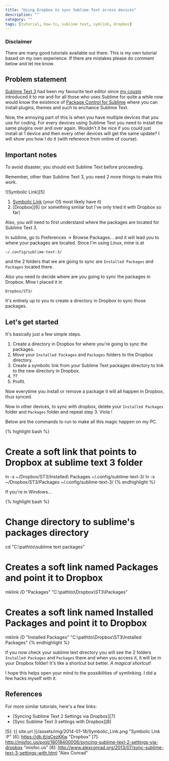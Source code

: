 ```yaml
---
title: "Using Dropbox to sync Sublime Text across devices"
description: ""
category: ""
tags: [tutorial, how-to, sublime text, symlink, dropbox]
---
```


### Disclaimer

There are many good tutorials available out there. This is my own tutorial based on my own experience. If there are mistakes please do comment below and let me know.

## Problem statement

[Sublime Text 3][1] had been my favourite text editor since [my cousin][2] introduced it to me and for all those who uses Sublime for quite a while now would know the existence of [Package Control for Sublime][3] where you can install plugins, themes and such to enchance Sublime Text.

Now, the annoying part of this is when you have multiple devices that you use for coding. For every devices using Sublime Text you need to install the same plugins over and over again. Wouldn't it be nice if you could just install at 1 device and then every other devices will get the same update? I will show you how I do it (with reference from online of course).

## Important notes

To avoid disaster, you should exit Sublime Text before proceeding.

Remember, other than Sublime Text 3, you need 2 more things to make this work.

![Symbolic Link][5]

1. [Symbolic Link][4] (your OS most likely have it)
2. [Dropbox][6] (or something similar but I've only tried it with Dropbox so far)

Also, you will need to first understand where the packages are located for Sublime Text 3.

In sublime, go to Preferences -> Browse Packages... and it will lead you to where your packages are located. Since I'm using Linux, mine is at

` ~/.config/sublime-text-3/ `

and the 2 folders that we are going to sync are `Installed Packages` and `Packages` located there.

Also you need to decide where are you going to sync the packages in Dropbox. Mine I placed it in

` Dropbox/ST3/ `

It's entirely up to you to create a directory in Dropbox to sync those packages.

## Let's get started

It's basically just a few simple steps.

1. Create a directory in Dropbox for where you're going to sync the packages.
2. Move your `Installed Packages` and `Packages` folders to the Dropbox directory.
3. Create a symbolic link from your Sublime Text packages directory to link to the new directory in Dropbox.
4. ??
5. Profit.

Now everytime you install or remove a package it will all happen in Dropbox, thus synced.

Now in other devices, to sync with dropbox, delete your `Installed Packages` folder and `Packages` folder and repeat step 3. Viola !

Below are the commands to run to make all this magic happen on my PC.

{% highlight bash %}
# Create a soft link that points to Dropbox at sublime text 3 folder
ln -s ~/Dropbox/ST3/Installed\ Packages ~/.config/sublime-text-3/
ln -s ~/Dropbox/ST3/Packages ~/.config/sublime-text-3/
{% endhighlight %}

If you're in Windows...

{% highlight bash %}
# Change directory to sublime's packages directory
cd "C:\path\to\sublime text packages"

# Creates a soft link named Packages and point it to Dropbox
mklink /D "Packages" "C:\path\to\Dropbox\ST3\Packages"

# Creates a soft link named Installed Packages and point it to Dropbox
mklink /D "Installed Packages" "C:\path\to\Dropbox\ST3\Installed Packages"
{% endhighlight %}



If you now check your sublime text directory you will see the 2 folders `Installed Packages` and `Packages` there and when you access it, it will be in your Dropbox folder! It's like a shortcut but better. *A magical shortcut!*

I hope this helps open your mind to the possibilities of symlinking. I did a few hacks myself with it.

## References

For more similar tutorials, here's a few links:

- [Syncing Sublime Text 2 Settings via Dropbox][7]
- [Sync Sublime Text 3 settings with Dropbox][8]

[1]: http://www.sublimetext.com/ "Sublime Text Editor"
[2]: http://elijames.org/ "Eli James"
[3]: https://sublime.wbond.net/ "Package Control for Sublime"
[4]: http://en.wikipedia.org/wiki/Symbolic_link "Symlink"
[5]: {{ site.url }}/assets/img/2014-01-18/Symbolic_Link.png "Symbolic Link :P"
[6]: https://db.tt/qCezKKw "Dropbox"
[7]: http://misfoc.us/post/18018400006/syncing-sublime-text-2-settings-via-dropbox "misfoc.us"
[8]: http://www.alexconrad.org/2013/07/sync-sublime-text-3-settings-with.html "Alex Conrad"
